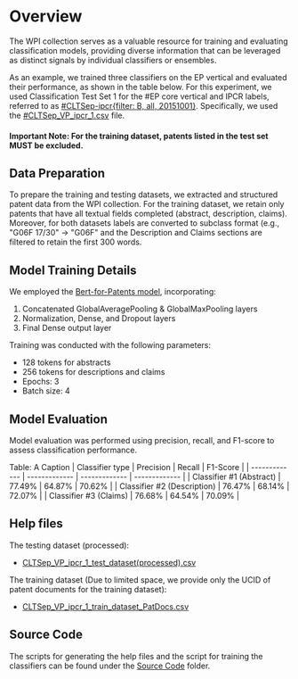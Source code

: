 # Overview

The WPI collection serves as a valuable resource for training and evaluating classification models, providing diverse information that can be leveraged as distinct signals by individual classifiers or ensembles.

As an example, we trained three classifiers on the EP vertical and evaluated their performance, as shown in the table below. For this experiment, we used Classification Test Set 1 for the #EP core vertical and IPCR labels, referred to as [#CLTSep-ipcr{filter: B, all, 20151001}](https://github.com/cs1msa/WPIplus/tree/main/Ground%20Truths/Classification/%23CLTSep/%23CLTSep-ipcr%7Bfilter%3A%20B%2C%20all%2C%2020151001%7D). Specifically, we used the [#CLTSep_VP_ipcr_1.csv](https://github.com/cs1msa/WPIplus/blob/main/Ground%20Truths/Classification/%23CLTSep/%23CLTSep-ipcr%7Bfilter%3A%20B%2C%20all%2C%2020151001%7D/CLTSep_VP_ipcr_1.csv) file.

#### Important Note: For the training dataset, patents listed in the test set MUST be excluded.

## Data Preparation

To prepare the training and testing datasets, we extracted and structured patent data from the WPI collection. For the training dataset, we retain only patents that have all textual fields completed (abstract, description, claims). Moreover, for both datasets labels are converted to subclass format (e.g., "G06F 17/30" → "G06F" and the Description and Claims sections are filtered to retain the first 300 words.

## Model Training Details

We employed the [Bert-for-Patents model](https://huggingface.co/anferico/bert-for-patents), incorporating:
1. Concatenated GlobalAveragePooling & GlobalMaxPooling layers
2. Normalization, Dense, and Dropout layers
3. Final Dense output layer

Training was conducted with the following parameters:
- 128 tokens for abstracts
- 256 tokens for descriptions and claims
- Epochs: 3
- Batch size: 4

## Model Evaluation

Model evaluation was performed using precision, recall, and F1-score to assess classification performance.

Table: A Caption
| Classifier type | Precision | Recall | F1-Score | 
| ------------- | ------------- | ------------- | ------------- |
| Classifier #1 (Abstract) | 77.49%	 | 64.87% | 70.62% |
| Classifier #2 (Description)	| 76.47%  | 68.14%  | 72.07%  |
| Classifier #3 (Claims) | 76.68%  | 64.54%	  | 70.09%  |

## Help files
The testing dataset (processed):
- [CLTSep_VP_ipcr_1_test_dataset(processed).csv](https://drive.google.com/file/d/11DJqucRTxIfFUG_A0ZB35zDQG3xJeQUE/view?usp=sharing)

The training dataset (Due to limited space, we provide only the UCID of patent documents for the training dataset):
- [CLTSep_VP_ipcr_1_train_dataset_PatDocs.csv](https://drive.google.com/file/d/1U7pJAsXwh8jSA2Og_QvvMjaCvzM8w-oI/view?usp=sharing)

## Source Code
The scripts for generating the help files and the script for training the classifiers can be found under the [Source Code](https://github.com/cs1msa/WPIplus/tree/main/UsingWPI%2B/An%20example%20of%20a%20classification%20experiment%20workflow/Source%20Code) folder.
